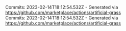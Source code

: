 Commits: 2023-02-14T18:12:54.532Z - Generated via https://github.com/marketplace/actions/artificial-grass
<br>
Commits: 2023-02-14T18:12:54.532Z - Generated via https://github.com/marketplace/actions/artificial-grass
<br>
